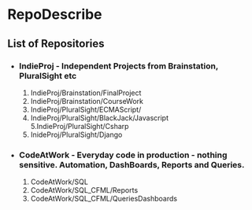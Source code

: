 # RepoDescribe<br>
## List of Repositories

* ### IndieProj - Independent Projects from Brainstation, PluralSight etc
  1. IndieProj/Brainstation/FinalProject
  2. IndieProj/Brainstation/CourseWork
  3. IndieProj/PluralSight/ECMAScript/
  4. IndieProj/PluralSight/BlackJack/Javascript
  5.IndieProj/PluralSight/Csharp
  6. InideProj/PluralSight/Django
  
* ### CodeAtWork - Everyday code in production - nothing sensitive. Automation, DashBoards, Reports and Queries.
  1. CodeAtWork/SQL
  2. CodeAtWork/SQL_CFML/Reports
  3. CodeAtWork/SQL_CFML/QueriesDashboards

    
